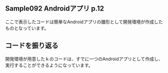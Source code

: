 ## Sample092 Androidアプリ p.12
ここで表示したコードは簡単なAndroidアプリの雛形として開発環境が作成したものとなっています。

## コードを振り返る
開発環境が用意したｋのコードは、すでに一つのAndroidアプリとして作成し、実行することができるようになっています。
